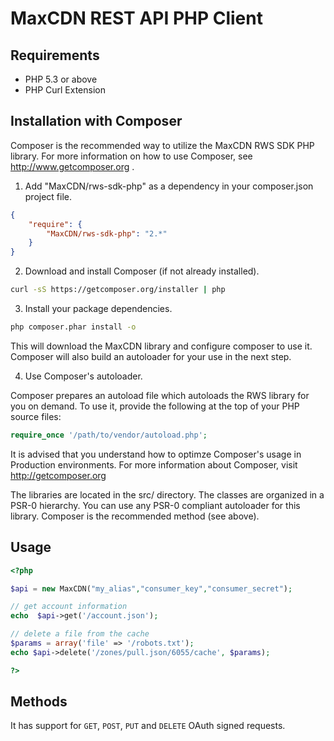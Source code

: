 # MaxCDN REST API PHP Client

## Requirements
- PHP 5.3 or above
- PHP Curl Extension

## Installation with Composer
Composer is the recommended way to utilize the MaxCDN RWS SDK PHP library.  For more information on how to use Composer, see http://www.getcomposer.org .  

1. Add "MaxCDN/rws-sdk-php" as a dependency in your composer.json project file.

```json
{
    "require": {
        "MaxCDN/rws-sdk-php": "2.*"
    }
}
```

2. Download and install Composer (if not already installed).

```bash
curl -sS https://getcomposer.org/installer | php
```

3. Install your package dependencies.

```bash
php composer.phar install -o
```

This will download the MaxCDN library and configure composer to use it.  Composer will also build an autoloader for your use in the next step.

4. Use Composer's autoloader.

Composer prepares an autoload file which autoloads the RWS library for you on demand.  To use it, provide the following at the top of your PHP source files:

```php
require_once '/path/to/vendor/autoload.php';
```

It is advised that you understand how to optimze Composer's usage in Production environments.  For more information about Composer, visit http://getcomposer.org

The libraries are located in the src/ directory.  The classes are organized in a PSR-0 hierarchy.  You can use any PSR-0 compliant autoloader for this library. Composer is the recommended method (see above).

## Usage
```php
<?php

$api = new MaxCDN("my_alias","consumer_key","consumer_secret");

// get account information
echo  $api->get('/account.json');

// delete a file from the cache
$params = array('file' => '/robots.txt');
echo $api->delete('/zones/pull.json/6055/cache', $params);

?>
```

## Methods

It has support for `GET`, `POST`, `PUT` and `DELETE` OAuth signed requests.
